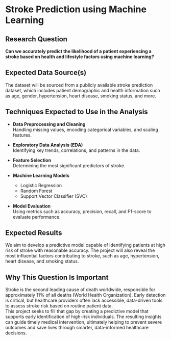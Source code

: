 # Stroke Prediction using Machine Learning

## Research Question  
**Can we accurately predict the likelihood of a patient experiencing a stroke based on health and lifestyle factors using machine learning?**

## Expected Data Source(s)  
The dataset will be sourced from a publicly available stroke prediction dataset, which includes patient demographic and health information such as age, gender, hypertension, heart disease, smoking status, and more.

## Techniques Expected to Use in the Analysis

- **Data Preprocessing and Cleaning**  
  Handling missing values, encoding categorical variables, and scaling features.

- **Exploratory Data Analysis (EDA)**  
  Identifying key trends, correlations, and patterns in the data.

- **Feature Selection**  
  Determining the most significant predictors of stroke.

- **Machine Learning Models**  
  - Logistic Regression  
  - Random Forest  
  - Support Vector Classifier (SVC)

- **Model Evaluation**  
  Using metrics such as accuracy, precision, recall, and F1-score to evaluate performance.

## Expected Results  
We aim to develop a predictive model capable of identifying patients at high risk of stroke with reasonable accuracy. The project will also reveal the most influential factors contributing to stroke, such as age, hypertension, heart disease, and smoking status.

## Why This Question Is Important  
Stroke is the second leading cause of death worldwide, responsible for approximately 11% of all deaths (World Health Organization). Early detection is critical, but healthcare providers often lack accessible, data-driven tools to assess stroke risk based on routine patient data.  
This project seeks to fill that gap by creating a predictive model that supports early identification of high-risk individuals. The resulting insights can guide timely medical intervention, ultimately helping to prevent severe outcomes and save lives through smarter, data-informed healthcare decisions.
